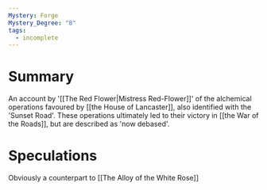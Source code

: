 ```yaml
---
Mystery: Forge
Mystery_Degree: "8"
tags:
  - incomplete
---
```

# Summary
An account by '[[The Red Flower|Mistress Red-Flower]]' of the alchemical operations favoured by [[the House of Lancaster]], also identified with the 'Sunset Road'. These operations ultimately led to their victory in [[the War of the Roads]], but are described as 'now debased'.

# Speculations
Obviously a counterpart to [[The Alloy of the White Rose]]